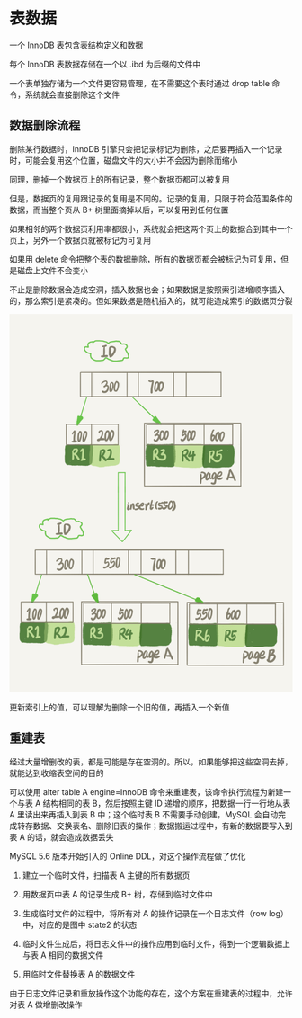 # 表数据

一个 InnoDB 表包含表结构定义和数据

每个 InnoDB 表数据存储在一个以 .ibd 为后缀的文件中

一个表单独存储为一个文件更容易管理，在不需要这个表时通过 drop table 命令，系统就会直接删除这个文件

## 数据删除流程

删除某行数据时，InnoDB 引擎只会把记录标记为删除，之后要再插入一个记录时，可能会复用这个位置，磁盘文件的大小并不会因为删除而缩小

同理，删掉一个数据页上的所有记录，整个数据页都可以被复用

但是，数据页的复用跟记录的复用是不同的。记录的复用，只限于符合范围条件的数据，而当整个页从 B+ 树里面摘掉以后，可以复用到任何位置

如果相邻的两个数据页利用率都很小，系统就会把这两个页上的数据合到其中一个页上，另外一个数据页就被标记为可复用

如果用 delete 命令把整个表的数据删除，所有的数据页都会被标记为可复用，但是磁盘上文件不会变小

不止是删除数据会造成空洞，插入数据也会；如果数据是按照索引递增顺序插入的，那么索引是紧凑的。但如果数据是随机插入的，就可能造成索引的数据页分裂

![](../../Picture/Database/MySQL/table/01.png)

更新索引上的值，可以理解为删除一个旧的值，再插入一个新值

## 重建表

经过大量增删改的表，都是可能是存在空洞的。所以，如果能够把这些空洞去掉，就能达到收缩表空间的目的

可以使用 alter table A engine=InnoDB 命令来重建表，该命令执行流程为新建一个与表 A 结构相同的表 B，然后按照主键 ID 递增的顺序，把数据一行一行地从表 A 里读出来再插入到表 B 中；这个临时表 B 不需要手动创建，MySQL 会自动完成转存数据、交换表名、删除旧表的操作；数据搬运过程中，有新的数据要写入到表 A 的话，就会造成数据丢失

MySQL 5.6 版本开始引入的 Online DDL，对这个操作流程做了优化

1. 建立一个临时文件，扫描表 A 主键的所有数据页

2. 用数据页中表 A 的记录生成 B+ 树，存储到临时文件中

3. 生成临时文件的过程中，将所有对 A 的操作记录在一个日志文件（row log）中，对应的是图中 state2 的状态

4. 临时文件生成后，将日志文件中的操作应用到临时文件，得到一个逻辑数据上与表 A 相同的数据文件

5. 用临时文件替换表 A 的数据文件

由于日志文件记录和重放操作这个功能的存在，这个方案在重建表的过程中，允许对表 A 做增删改操作